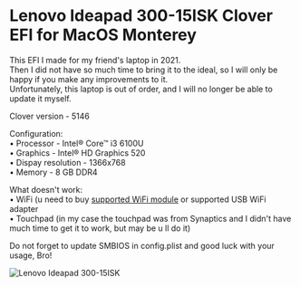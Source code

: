 # Lenovo Ideapad 300-15ISK Clover EFI for MacOS Monterey
This EFI I made for my friend's laptop in 2021.  
Then I did not have so much time to bring it to the ideal, so I will only be happy if you make any improvements to it.  
Unfortunately, this laptop is out of order, and I will no longer be able to update it myself.

Clover version - 5146

Configuration:  
• Processor - Intel® Core™ i3 6100U  
• Graphics - Intel® HD Graphics 520  
• Dispay resolution - 1366x768  
• Memory - 8 GB DDR4

What doesn't work:  
• WiFi (u need to buy [supported WiFi module](https://dortania.github.io/Wireless-Buyers-Guide/unsupported.html#supported-chipsets) or supported USB WiFi adapter  
• Touchpad (in my case the touchpad was from Synaptics and I didn't have much time to get it to work, but may be u ll do it)

Do not forget to update SMBIOS in config.plist and good luck with your usage, Bro!

![Lenovo Ideapad 300-15ISK](https://user-images.githubusercontent.com/85404291/164886591-26e273b0-faad-4342-8102-9d723a94f8a4.jpeg)
